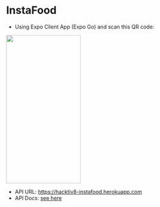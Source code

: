 # InstaFood

- Using Expo Client App (Expo Go) and scan this QR code: 
<!-- ![expo](./assets/qrcode.png){:height="36px" width="36px"}. -->
<img src="https://qr.expo.dev/expo-go?owner=devinaacs&slug=instafood&releaseChannel=default&host=exp.host" width="200" height="400" />
 
- API URL: https://hacktiv8-instafood.herokuapp.com 
- API Docs: [see here](api_docs.md)

